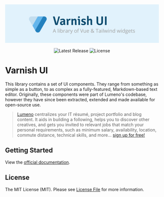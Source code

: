 <!-- Banner -->
<p align="center">
    <a href="https://varnish.caneara.com">
        <img src="docs/public/banner.png" />
    </a>
</p>

<!-- Badges -->
<p align="center">
    <img src="https://img.shields.io/npm/v/@caneara/varnish.svg" alt="Latest Release" />
    <img src="https://img.shields.io/npm/l/@caneara/varnish.svg" alt="License" />
</p>

# Varnish UI

This library contains a set of UI components. They range from something as simple as a button, to as complex as a fully-featured, Markdown-based text editor. Originally, these components were part of Lumeno's codebase, however they have since been extracted, extended and made available for open-source use.

> [Lumeno](https://lumeno.dev) centralizes your IT résumé, project portfolio and blog content. It aids in building a following, helps you to discover other creatives, and gets you invited to relevant jobs that match your personal requirements, such as minimum salary, availability, location, commute distance, technical skills, and more... [sign up for free!](https://lumeno.dev)

## Getting Started

View the [official documentation](https://varnish.caneara.com).

## License

The MIT License (MIT). Please see [License File](LICENSE.md) for more information.
